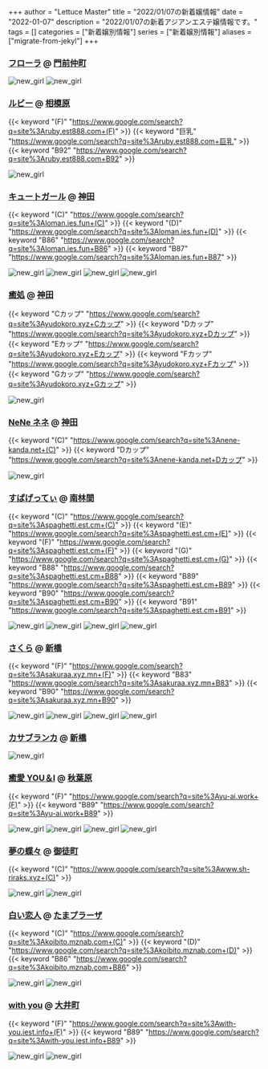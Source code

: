 +++
author = "Lettuce Master"
title = "2022/01/07の新着嬢情報"
date = "2022-01-07"
description = "2022/01/07の新着アジアンエステ嬢情報です。"
tags = []
categories = ["新着嬢別情報"]
series = ["新着嬢別情報"]
aliases = ["migrate-from-jekyl"]
+++
### [フローラ](http://yumeie.work/) @ [門前仲町](/post/monzennakacho)


![new_girl](https://i.imgur.com/qO73WcD.png)
![new_girl](https://i.imgur.com/DKiWvn0.png)
### [ルビー](http://ruby.est888.com/) @ [相模原](/post/sagamihara)
{{< keyword "(F)" "https://www.google.com/search?q=site%3Aruby.est888.com+(F)" >}} {{< keyword "巨乳" "https://www.google.com/search?q=site%3Aruby.est888.com+巨乳" >}} {{< keyword "B92" "https://www.google.com/search?q=site%3Aruby.est888.com+B92" >}} 

![new_girl](https://i.imgur.com/DA0yhKz.jpeg)
### [キュートガール](http://loman.ies.fun/) @ [神田](/post/kanda)
{{< keyword "(C)" "https://www.google.com/search?q=site%3Aloman.ies.fun+(C)" >}} {{< keyword "(D)" "https://www.google.com/search?q=site%3Aloman.ies.fun+(D)" >}} {{< keyword "B86" "https://www.google.com/search?q=site%3Aloman.ies.fun+B86" >}} {{< keyword "B87" "https://www.google.com/search?q=site%3Aloman.ies.fun+B87" >}} 

![new_girl](https://i.imgur.com/ECEvYlr.jpeg)
![new_girl](https://i.imgur.com/7qKgZ3B.jpeg)
![new_girl](https://i.imgur.com/rVqHXty.jpeg)
![new_girl](https://i.imgur.com/FE7u1YZ.jpeg)
### [癒処](http://yudokoro.xyz/) @ [神田](/post/kanda)
{{< keyword "Cカップ" "https://www.google.com/search?q=site%3Ayudokoro.xyz+Cカップ" >}} {{< keyword "Dカップ" "https://www.google.com/search?q=site%3Ayudokoro.xyz+Dカップ" >}} {{< keyword "Eカップ" "https://www.google.com/search?q=site%3Ayudokoro.xyz+Eカップ" >}} {{< keyword "Fカップ" "https://www.google.com/search?q=site%3Ayudokoro.xyz+Fカップ" >}} {{< keyword "Gカップ" "https://www.google.com/search?q=site%3Ayudokoro.xyz+Gカップ" >}} 

![new_girl](https://i.imgur.com/lQH0LAo.jpeg)
### [NeNe ネネ](http://nene-kanda.net/) @ [神田](/post/kanda)
{{< keyword "(C)" "https://www.google.com/search?q=site%3Anene-kanda.net+(C)" >}} {{< keyword "Dカップ" "https://www.google.com/search?q=site%3Anene-kanda.net+Dカップ" >}} 

![new_girl](https://i.imgur.com/tBJ97H5.jpeg)
### [すぱげってぃ](https://spaghetti.est.cm/) @ [南林間](/post/minamirinkan)
{{< keyword "(C)" "https://www.google.com/search?q=site%3Aspaghetti.est.cm+(C)" >}} {{< keyword "(E)" "https://www.google.com/search?q=site%3Aspaghetti.est.cm+(E)" >}} {{< keyword "(F)" "https://www.google.com/search?q=site%3Aspaghetti.est.cm+(F)" >}} {{< keyword "(G)" "https://www.google.com/search?q=site%3Aspaghetti.est.cm+(G)" >}} {{< keyword "B88" "https://www.google.com/search?q=site%3Aspaghetti.est.cm+B88" >}} {{< keyword "B89" "https://www.google.com/search?q=site%3Aspaghetti.est.cm+B89" >}} {{< keyword "B90" "https://www.google.com/search?q=site%3Aspaghetti.est.cm+B90" >}} {{< keyword "B91" "https://www.google.com/search?q=site%3Aspaghetti.est.cm+B91" >}} 

![new_girl](https://spaghetti.est.cm/photos/sites/98/2022/01/202201062338046.jpg_300X450.jpg)
![new_girl](https://spaghetti.est.cm/photos/sites/98/2022/01/2022010623405232.jpg_300X450.jpg)
![new_girl](https://spaghetti.est.cm/photos/sites/98/2022/01/2022010702262187.jpg_300X450.jpg)
![new_girl](https://spaghetti.est.cm/photos/sites/98/2022/01/2022010702322149.jpg_300X450.jpg)
### [さくら](https://sakuraa.xyz.mn/) @ [新橋](/post/sinbashi)
{{< keyword "(F)" "https://www.google.com/search?q=site%3Asakuraa.xyz.mn+(F)" >}} {{< keyword "B83" "https://www.google.com/search?q=site%3Asakuraa.xyz.mn+B83" >}} {{< keyword "B90" "https://www.google.com/search?q=site%3Asakuraa.xyz.mn+B90" >}} 

![new_girl](https://sakuraa.xyz.mn/photos/sites/61/2022/01/2022010601500389.jpg)
![new_girl](https://sakuraa.xyz.mn/photos/sites/61/2022/01/2022010601500389.jpg_300X450.jpg)
![new_girl](https://sakuraa.xyz.mn/photos/sites/61/2022/01/2022010601500570.jpg)
![new_girl](https://sakuraa.xyz.mn/photos/sites/61/2022/01/2022010601500570.jpg_300X450.jpg)
### [カサブランカ](http://romantic-est.info/) @ [新橋](/post/sinbashi)


![new_girl](https://i.imgur.com/9SsJI7A.jpeg)
### [癒愛 YOU＆I](http://yu-ai.work/) @ [秋葉原](/post/akihabara)
{{< keyword "(F)" "https://www.google.com/search?q=site%3Ayu-ai.work+(F)" >}} {{< keyword "B89" "https://www.google.com/search?q=site%3Ayu-ai.work+B89" >}} 

![new_girl](https://i.imgur.com/10y5Bnx.jpeg)
![new_girl](https://i.imgur.com/ISY3dsF.jpeg)
![new_girl](https://i.imgur.com/2vOhSFQ.jpeg)
![new_girl](https://i.imgur.com/enoUj07.jpeg)
### [夢の蝶々](http://www.sh-riraks.xyz/) @ [御徒町](/post/okachimachi)
{{< keyword "(C)" "https://www.google.com/search?q=site%3Awww.sh-riraks.xyz+(C)" >}} 

![new_girl](https://i.imgur.com/NvDbJDG.jpeg)
![new_girl](https://i.imgur.com/eh3BD3f.jpeg)
### [白い恋人](http://koibito.mznab.com/) @ [たまプラーザ](/post/tamaplaza)
{{< keyword "(C)" "https://www.google.com/search?q=site%3Akoibito.mznab.com+(C)" >}} {{< keyword "(D)" "https://www.google.com/search?q=site%3Akoibito.mznab.com+(D)" >}} {{< keyword "B86" "https://www.google.com/search?q=site%3Akoibito.mznab.com+B86" >}} 

![new_girl](https://i.imgur.com/MbXq0FG.jpeg)
![new_girl](https://i.imgur.com/M4g4Z51.jpeg)
### [with you](http://with-you.iest.info/) @ [大井町](/post/oimachi)
{{< keyword "(F)" "https://www.google.com/search?q=site%3Awith-you.iest.info+(F)" >}} {{< keyword "B89" "https://www.google.com/search?q=site%3Awith-you.iest.info+B89" >}} 

![new_girl](https://i.imgur.com/ZL4Lccb.jpeg)
![new_girl](https://i.imgur.com/uSGIgc3.jpeg)
